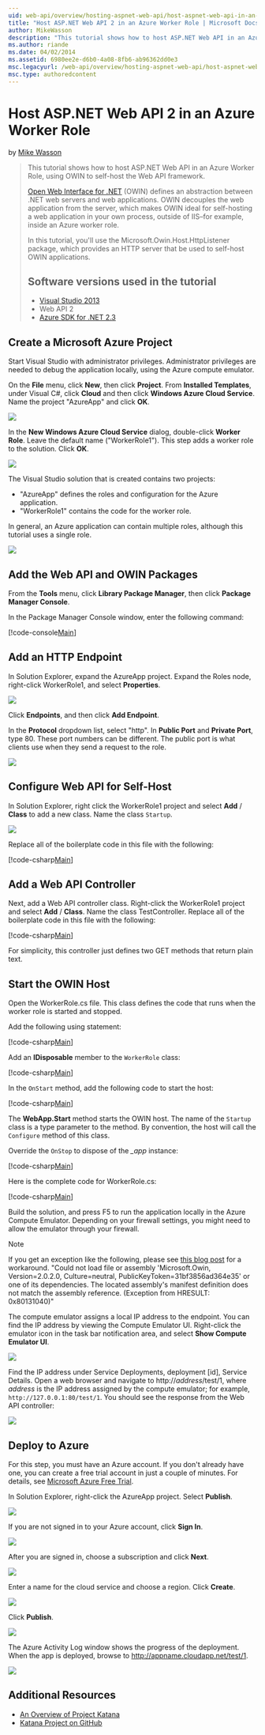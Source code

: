 ```yaml
---
uid: web-api/overview/hosting-aspnet-web-api/host-aspnet-web-api-in-an-azure-worker-role
title: "Host ASP.NET Web API 2 in an Azure Worker Role | Microsoft Docs"
author: MikeWasson
description: "This tutorial shows how to host ASP.NET Web API in an Azure Worker Role, using OWIN to self-host the Web API framework. Open Web Interface for .NET (OWIN) de..."
ms.author: riande
ms.date: 04/02/2014
ms.assetid: 6980ee2e-d6b0-4a08-8fb6-ab96362dd0e3
msc.legacyurl: /web-api/overview/hosting-aspnet-web-api/host-aspnet-web-api-in-an-azure-worker-role
msc.type: authoredcontent
---
```

Host ASP.NET Web API 2 in an Azure Worker Role
====================
by [Mike Wasson](https://github.com/MikeWasson)

> This tutorial shows how to host ASP.NET Web API in an Azure Worker Role, using OWIN to self-host the Web API framework.
> 
> [Open Web Interface for .NET](http://owin.org/) (OWIN) defines an abstraction between .NET web servers and web applications. OWIN decouples the web application from the server, which makes OWIN ideal for self-hosting a web application in your own process, outside of IIS–for example, inside an Azure worker role.
> 
> In this tutorial, you'll use the Microsoft.Owin.Host.HttpListener package, which provides an HTTP server that be used to self-host OWIN applications.
> 
> ## Software versions used in the tutorial
> 
> 
> - [Visual Studio 2013](https://www.microsoft.com/visualstudio/eng/2013-downloads)
> - Web API 2
> - [Azure SDK for .NET 2.3](https://azure.microsoft.com/downloads/)


## Create a Microsoft Azure Project

Start Visual Studio with administrator privileges. Administrator privileges are needed to debug the application locally, using the Azure compute emulator.

On the **File** menu, click **New**, then click **Project**. From **Installed Templates**, under Visual C#, click **Cloud** and then click **Windows Azure Cloud Service**. Name the project "AzureApp" and click **OK**.

[![](host-aspnet-web-api-in-an-azure-worker-role/_static/image2.png)](host-aspnet-web-api-in-an-azure-worker-role/_static/image1.png)

In the **New Windows Azure Cloud Service** dialog, double-click **Worker Role**. Leave the default name ("WorkerRole1"). This step adds a worker role to the solution. Click **OK**.

[![](host-aspnet-web-api-in-an-azure-worker-role/_static/image4.png)](host-aspnet-web-api-in-an-azure-worker-role/_static/image3.png)

The Visual Studio solution that is created contains two projects:

- &quot;AzureApp&quot; defines the roles and configuration for the Azure application.
- &quot;WorkerRole1&quot; contains the code for the worker role.

In general, an Azure application can contain multiple roles, although this tutorial uses a single role.

![](host-aspnet-web-api-in-an-azure-worker-role/_static/image5.png)

## Add the Web API and OWIN Packages

From the **Tools** menu, click **Library Package Manager**, then click **Package Manager Console**.

In the Package Manager Console window, enter the following command:

[!code-console[Main](host-aspnet-web-api-in-an-azure-worker-role/samples/sample1.cmd)]

## Add an HTTP Endpoint

In Solution Explorer, expand the AzureApp project. Expand the Roles node, right-click WorkerRole1, and select **Properties**.

![](host-aspnet-web-api-in-an-azure-worker-role/_static/image6.png)

Click **Endpoints**, and then click **Add Endpoint**.

In the **Protocol** dropdown list, select "http". In **Public Port** and **Private Port**, type 80. These port numbers can be different. The public port is what clients use when they send a request to the role.

[![](host-aspnet-web-api-in-an-azure-worker-role/_static/image8.png)](host-aspnet-web-api-in-an-azure-worker-role/_static/image7.png)

## Configure Web API for Self-Host

In Solution Explorer, right click the WorkerRole1 project and select **Add** / **Class** to add a new class. Name the class `Startup`.

![](host-aspnet-web-api-in-an-azure-worker-role/_static/image9.png)

Replace all of the boilerplate code in this file with the following:

[!code-csharp[Main](host-aspnet-web-api-in-an-azure-worker-role/samples/sample2.cs)]

## Add a Web API Controller

Next, add a Web API controller class. Right-click the WorkerRole1 project and select **Add** / **Class**. Name the class TestController. Replace all of the boilerplate code in this file with the following:

[!code-csharp[Main](host-aspnet-web-api-in-an-azure-worker-role/samples/sample3.cs)]

For simplicity, this controller just defines two GET methods that return plain text.

## Start the OWIN Host

Open the WorkerRole.cs file. This class defines the code that runs when the worker role is started and stopped.

Add the following using statement:

[!code-csharp[Main](host-aspnet-web-api-in-an-azure-worker-role/samples/sample4.cs)]

Add an **IDisposable** member to the `WorkerRole` class:

[!code-csharp[Main](host-aspnet-web-api-in-an-azure-worker-role/samples/sample5.cs)]

In the `OnStart` method, add the following code to start the host:

[!code-csharp[Main](host-aspnet-web-api-in-an-azure-worker-role/samples/sample6.cs?highlight=5)]

The **WebApp.Start** method starts the OWIN host. The name of the `Startup` class is a type parameter to the method. By convention, the host will call the `Configure` method of this class.

Override the `OnStop` to dispose of the *\_app* instance:

[!code-csharp[Main](host-aspnet-web-api-in-an-azure-worker-role/samples/sample7.cs)]

Here is the complete code for WorkerRole.cs:

[!code-csharp[Main](host-aspnet-web-api-in-an-azure-worker-role/samples/sample8.cs)]

Build the solution, and press F5 to run the application locally in the Azure Compute Emulator. Depending on your firewall settings, you might need to allow the emulator through your firewall.

> [!NOTE]
> If you get an exception like the following, please see [this blog post](https://blogs.msdn.com/b/praburaj/archive/2013/11/20/fileloadexception-on-microsoft-owin-when-running-on-worker-role.aspx) for a workaround. "Could not load file or assembly 'Microsoft.Owin, Version=2.0.2.0, Culture=neutral, PublicKeyToken=31bf3856ad364e35' or one of its dependencies. The located assembly's manifest definition does not match the assembly reference. (Exception from HRESULT: 0x80131040)"


The compute emulator assigns a local IP address to the endpoint. You can find the IP address by viewing the Compute Emulator UI. Right-click the emulator icon in the task bar notification area, and select **Show Compute Emulator UI**.

[![](host-aspnet-web-api-in-an-azure-worker-role/_static/image11.png)](host-aspnet-web-api-in-an-azure-worker-role/_static/image10.png)

Find the IP address under Service Deployments, deployment [id], Service Details. Open a web browser and navigate to http://<em>address</em>/test/1, where <em>address</em> is the IP address assigned by the compute emulator; for example, `http://127.0.0.1:80/test/1`. You should see the response from the Web API controller:

![](host-aspnet-web-api-in-an-azure-worker-role/_static/image12.png)

## Deploy to Azure

For this step, you must have an Azure account. If you don't already have one, you can create a free trial account in just a couple of minutes. For details, see [Microsoft Azure Free Trial](https://azure.microsoft.com/pricing/free-trial/?WT.mc_id=A261C142F).

In Solution Explorer, right-click the AzureApp project. Select **Publish**.

![](host-aspnet-web-api-in-an-azure-worker-role/_static/image13.png)

If you are not signed in to your Azure account, click **Sign In**.

[![](host-aspnet-web-api-in-an-azure-worker-role/_static/image15.png)](host-aspnet-web-api-in-an-azure-worker-role/_static/image14.png)

After you are signed in, choose a subscription and click **Next**.

[![](host-aspnet-web-api-in-an-azure-worker-role/_static/image17.png)](host-aspnet-web-api-in-an-azure-worker-role/_static/image16.png)

Enter a name for the cloud service and choose a region. Click **Create**.

![](host-aspnet-web-api-in-an-azure-worker-role/_static/image18.png)

Click **Publish**.

[![](host-aspnet-web-api-in-an-azure-worker-role/_static/image20.png)](host-aspnet-web-api-in-an-azure-worker-role/_static/image19.png)

The Azure Activity Log window shows the progress of the deployment. When the app is deployed, browse to http://appname.cloudapp.net/test/1.

![](host-aspnet-web-api-in-an-azure-worker-role/_static/image21.png)

## Additional Resources

- [An Overview of Project Katana](../../../aspnet/overview/owin-and-katana/an-overview-of-project-katana.md)
- [Katana Project on GitHub](https://github.com/aspnet/AspNetKatana)
